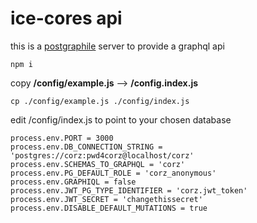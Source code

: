 # ice-cores api #

this is a [postgraphile](https://www.graphile.org/postgraphile/) server to provide a graphql api

```
npm i
```

copy **/config/example.js** --> **/config.index.js**
```
cp ./config/example.js ./config/index.js
```

edit /config/index.js to point to your chosen database
```
process.env.PORT = 3000
process.env.DB_CONNECTION_STRING = 'postgres://corz:pwd4corz@localhost/corz'
process.env.SCHEMAS_TO_GRAPHQL = 'corz'
process.env.PG_DEFAULT_ROLE = 'corz_anonymous'
process.env.GRAPHIQL = false
process.env.JWT_PG_TYPE_IDENTIFIER = 'corz.jwt_token'
process.env.JWT_SECRET = 'changethissecret'
process.env.DISABLE_DEFAULT_MUTATIONS = true
```